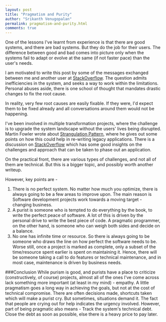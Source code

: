 ```yaml
--- 
layout: post
title: "Pragmatism and Purity"
author: "Srikanth Venugopalan"
permalink: pragmatism-and-purity.html
comments: true
---
```


One of the lessons I've learnt from experience is that there are good systems, and there are bad systems. But they do the job for their users. The difference between good and bad comes into picture only when the systems fail to adapt or evolve at the same (if not faster pace) than the user's needs.

I am motivated to write this post by some of the messages exchanged between me and another user at [StackOverflow](http://stackoverflow.com/questions/14374075/timeout-connecting-to-sql-server-express-2012#comment20060455_14374075). The question admits inefficiencies in the system, and seeks a way to work within the limitations. Personal abuses aside, there is one school of thought that mandates drastic changes to fix the root cause. 

In reality, very few root causes are easily fixable. If they were, I'd expect them to be fixed already and all conversations around them would not be happening.

I've been involved in multiple transformation projects, where the challenge is to upgrade the system landscape without the users' lives being disrupted. Martin Fowler wrote about [Strangulation Pattern](http://martinfowler.com/bliki/StranglerApplication.html), where he gives out some points on how this could help in re-writing legacy applications. There is a discussion on [StackOverflow](http://stackoverflow.com/questions/1118804/application-strangler-pattern-experiences-thoughts) which has some good insights on the challenges and approach that can be taken to phase out an application.

On the practical front, there are various types of challenges, and not all of them are technical. But this is a bigger topic, and possibly worth another writeup.

However, key points are -
1) There is no perfect system. No matter how much you optimize, there is always going to be a few areas to improve upon. The main reason is Software development projects work towards a moving target - changing business.
2) A purist is someone who is tempted to do everything by the book, to write the perfect peace of software. A lot of this is driven by the personal drive to write the best piece of code. A pragmatic programmer, on the other hand, is someone who can weigh both sides and decide on a balance. 
3) No one has infinite time or resource. So there is always going to be someone who draws the line on how perfect the software needs to be. Worse still, once a project is marked as complete, only a subset of the time/resource spent earlier is spent on maintaining it. Hence, there will be someone taking a call to do features or technical maintenance, and in most case, maintenance is driven by business needs.

###Conclusion
While purism is good, and purists have a place to criticize (constructively, of course) projects, almost all of the ones I've come across lack something more important (at least in my mind) - empathy. A little pragmatism goes a long way in achieving the goals, but not at the cost of technical compromise. There are often decisions made, shortcuts taken which will make a purist cry. But sometimes, situations demand it. The fact that people are crying out for help indicates the urgency involved. However, part of being pragmatic also means - Track the system's technical debt. Close the debt as soon as possible, else there is a heavy price to pay later.